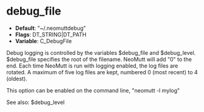 # debug_file

- **Default**: "~/.neomuttdebug"
- **Flags**: DT_STRING|DT_PATH
- **Variable**: C_DebugFile

Debug logging is controlled by the variables $debug_file and $debug_level.
$debug_file specifies the root of the filename.  NeoMutt will add "0" to the end.
Each time NeoMutt is run with logging enabled, the log files are rotated.
A maximum of five log files are kept, numbered 0 (most recent) to 4 (oldest).

This option can be enabled on the command line, "neomutt -l mylog"

See also: $debug_level
